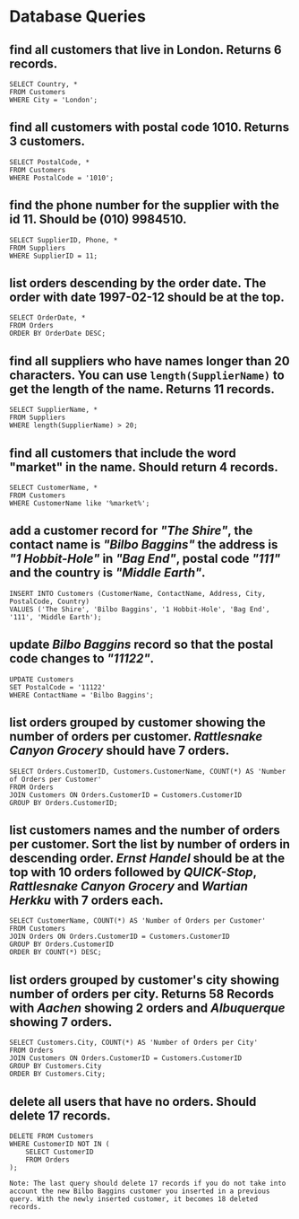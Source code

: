 # Database Queries

## find all customers that live in London. Returns 6 records.

```
SELECT Country, *
FROM Customers
WHERE City = 'London';
```

## find all customers with postal code 1010. Returns 3 customers.

```
SELECT PostalCode, *
FROM Customers
WHERE PostalCode = '1010';
```

## find the phone number for the supplier with the id 11. Should be (010) 9984510.

```
SELECT SupplierID, Phone, *
FROM Suppliers
WHERE SupplierID = 11;
```

## list orders descending by the order date. The order with date 1997-02-12 should be at the top.

```
SELECT OrderDate, *
FROM Orders
ORDER BY OrderDate DESC;
```

## find all suppliers who have names longer than 20 characters. You can use `length(SupplierName)` to get the length of the name. Returns 11 records.

```
SELECT SupplierName, *
FROM Suppliers
WHERE length(SupplierName) > 20;
```

## find all customers that include the word "market" in the name. Should return 4 records.

```
SELECT CustomerName, *
FROM Customers
WHERE CustomerName like '%market%';
```

## add a customer record for _"The Shire"_, the contact name is _"Bilbo Baggins"_ the address is _"1 Hobbit-Hole"_ in _"Bag End"_, postal code _"111"_ and the country is _"Middle Earth"_.

```
INSERT INTO Customers (CustomerName, ContactName, Address, City, PostalCode, Country)
VALUES ('The Shire', 'Bilbo Baggins', '1 Hobbit-Hole', 'Bag End', '111', 'Middle Earth');
```

## update _Bilbo Baggins_ record so that the postal code changes to _"11122"_.

```
UPDATE Customers
SET PostalCode = '11122'
WHERE ContactName = 'Bilbo Baggins';
```

## list orders grouped by customer showing the number of orders per customer. _Rattlesnake Canyon Grocery_ should have 7 orders.

```
SELECT Orders.CustomerID, Customers.CustomerName, COUNT(*) AS 'Number of Orders per Customer'
FROM Orders
JOIN Customers ON Orders.CustomerID = Customers.CustomerID
GROUP BY Orders.CustomerID;
```

## list customers names and the number of orders per customer. Sort the list by number of orders in descending order. _Ernst Handel_ should be at the top with 10 orders followed by _QUICK-Stop_, _Rattlesnake Canyon Grocery_ and _Wartian Herkku_ with 7 orders each.

```
SELECT CustomerName, COUNT(*) AS 'Number of Orders per Customer'
FROM Customers
JOIN Orders ON Orders.CustomerID = Customers.CustomerID
GROUP BY Orders.CustomerID
ORDER BY COUNT(*) DESC;
```

## list orders grouped by customer's city showing number of orders per city. Returns 58 Records with _Aachen_ showing 2 orders and _Albuquerque_ showing 7 orders.

```
SELECT Customers.City, COUNT(*) AS 'Number of Orders per City'
FROM Orders
JOIN Customers ON Orders.CustomerID = Customers.CustomerID
GROUP BY Customers.City
ORDER BY Customers.City;
```

## delete all users that have no orders. Should delete 17 records.

```
DELETE FROM Customers
WHERE CustomerID NOT IN (
	SELECT CustomerID
	FROM Orders
);
```

`Note: The last query should delete 17 records if you do not take into account the new Bilbo Baggins customer you inserted in a previous query. With the newly inserted customer, it becomes 18 deleted records.`
